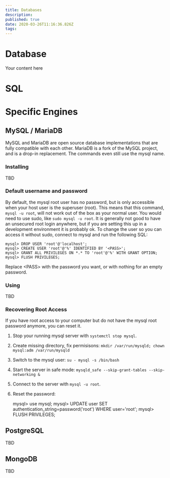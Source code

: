 ```yaml
---
title: Databases
description: 
published: true
date: 2020-03-26T11:16:36.826Z
tags: 
---
```


# Database
Your content here

# SQL

# Specific Engines

## MySQL / MariaDB
MySQL and MariaDB are open source database implementations that are fully compatible with each other. MariaDB is a fork of the MySQL project, and is a drop-in replacement. The commands even still use the mysql name.

### Installing
TBD

### Default username and password

By default, the mysql root user has no password, but is only accessible when your host user is the superuser (root). This means that this command, `mysql -u root`, will not work out of the box as your normal user. You would need to use sudo, like `sudo mysql -u root`. It is generally not good to have an unsecured root login anywhere, but if you are setting this up in a development environment it is probably ok. To change the user so you can access it without sudo, connect to mysql and run the following SQL:

    mysql> DROP USER 'root'@'localhost';
    mysql> CREATE USER 'root'@'%' IDENTIFIED BY '<PASS>';
    mysql> GRANT ALL PRIVILEGES ON *.* TO 'root'@'%' WITH GRANT OPTION;
    mysql> FLUSH PRIVILEGES;

Replace \<PASS> with the password you want, or with nothing for an empty password.

### Using
TBD

### Recovering Root Access

If you have root access to your computer but do not have the mysql root password anymore, you can reset it.

1. Stop your running mysql server with `systemctl stop mysql`.
2. Create missing directory, fix permisisons: `mkdir /var/run/mysqld; chown mysql:adm /var/run/mysqld`
3. Switch to the mysql user: `su - mysql -s /bin/bash`
4. Start the server in safe mode: `mysqld_safe --skip-grant-tables --skip-networking &`
5. Connect to the server with `mysql -u root`.
6. Reset the password:
    
    mysql> use mysql;
    mysql> UPDATE user SET authentication_string=password('root') WHERE user='root';
    mysql> FLUSH PRIVILEGES;



## PostgreSQL
TBD
## MongoDB
TBD
